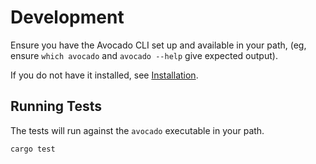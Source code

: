# Development

Ensure you have the Avocado CLI set up and available in your path, (eg, ensure `which avocado` and `avocado --help` give expected output).

If you do not have it installed, see [Installation](installation.md).

## Running Tests

The tests will run against the `avocado` executable in your path.

```bash
cargo test
```
